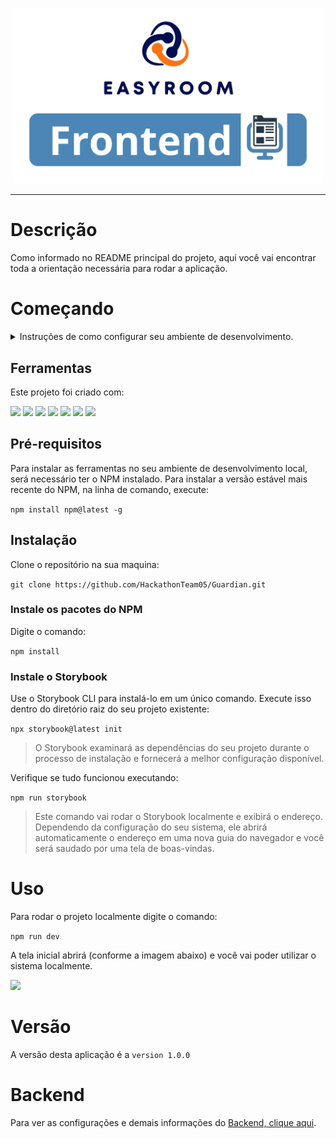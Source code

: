 <p align="center" ><img src=".././img/frontend.png" width="500px" /></p>

---

# Descrição

Como informado no README principal do projeto, aqui você vai encontrar toda a orientação necessária para rodar a aplicação.

# Começando

<details>
<summary>
Instruções de como configurar seu ambiente de desenvolvimento.
</summary>

###

- [Ferramentas](#ferramentas)
- [Pré-Requisitos](#pré-requisitos)
- [Instalação](#instalação)
- [Pacotes do NPM](#instale-os-pacotes-do-npm)
- [Storybook](#instale-o-storybook)
- [Uso](#uso)

</details>

## Ferramentas

Este projeto foi criado com:

<p>
<a href="https://code.visualstudio.com"><img src="https://img.shields.io/badge/VSCode-0078D4?style=for-the-badge&logo=visual%20studio%20code&logoColor=white" /></a>
<a href="https://ubuntu.com"><img src="https://img.shields.io/badge/Ubuntu-E95420?style=for-the-badge&logo=ubuntu&logoColor=white" /></a>
<a href="https://react.dev"><img src="https://img.shields.io/badge/React-20232A?style=for-the-badge&logo=react&logoColor=61DAFB" /></a>
<a href="https://vitejs.dev"><img src="https://img.shields.io/badge/Vite-B73BFE?style=for-the-badge&logo=vite&logoColor=FFD62E" /></a>
<a href="https://www.typescriptlang.org"><img src="https://img.shields.io/badge/TypeScript-007ACC?style=for-the-badge&logo=typescript&logoColor=white" /></a>
<a href="https://tailwindcss.com"><img src="https://img.shields.io/badge/Tailwind_CSS-38B2AC?style=for-the-badge&logo=tailwind-css&logoColor=white" /></a>
<a href="https://storybook.js.org"><img src="https://img.shields.io/badge/storybook-FF4785?style=for-the-badge&logo=storybook&logoColor=white" /></a>
</p>

## Pré-requisitos

Para instalar as ferramentas no seu ambiente de desenvolvimento local, será necessário ter o NPM instalado. Para instalar a versão estável mais recente do NPM, na linha de comando, execute:

```npm install npm@latest -g```

## Instalação

Clone o repositório na sua maquina:

```git clone https://github.com/HackathonTeam05/Guardian.git```

### Instale os pacotes do NPM

Digite o comando:

```npm install```

### Instale o Storybook

Use o Storybook CLI para instalá-lo em um único comando. Execute isso dentro do diretório raiz do seu projeto existente:

```npx storybook@latest init```

> O Storybook examinará as dependências do seu projeto durante o processo de instalação e fornecerá a melhor configuração disponível.

Verifique se tudo funcionou executando:

```npm run storybook```

> Este comando vai rodar o Storybook localmente e exibirá o endereço. Dependendo da configuração do seu sistema, ele abrirá automaticamente o endereço em uma nova guia do navegador e você será saudado por uma tela de boas-vindas.

# Uso

Para rodar o projeto localmente digite o comando:

```npm run dev```

A tela inicial abrirá (conforme a imagem abaixo) e você vai poder utilizar o sistema localmente.

<p><img src=".././img/test.png" width="500px" /></p>

# Versão

A versão desta aplicação é a ```version 1.0.0```

# Backend

Para ver as configurações e demais informações do [Backend, clique aqui](/backend/README.md).

